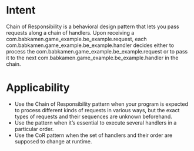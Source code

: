 # Intent

Chain of Responsibility is a behavioral design pattern that lets you pass requests along a chain of handlers. Upon
receiving a com.babkamen.game_example.be_example.request, each com.babkamen.game_example.be_example.handler decides either to process the com.babkamen.game_example.be_example.request or to pass it
to the next com.babkamen.game_example.be_example.handler in the chain.

# Applicability

- Use the Chain of Responsibility pattern when your program is expected to process different kinds of requests in
  various ways, but the exact types of requests and their sequences are unknown beforehand.
- Use the pattern when it’s essential to execute several handlers in a particular order.
- Use the CoR pattern when the set of handlers and their order are supposed to change at runtime.